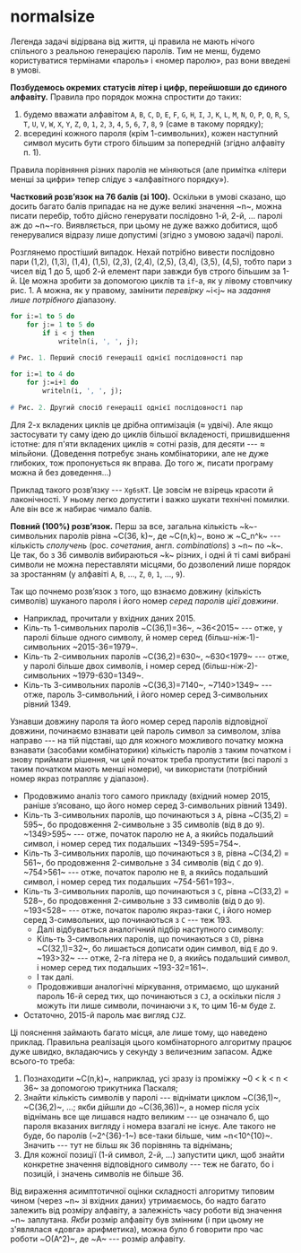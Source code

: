 # normalsize

Легенда задачі відірвана від життя, ці правила не мають нічого спільного з реальною генерацією паролів. Тим не менш, будемо користуватися термінами «пароль» і «номер паролю», раз вони введені в умові.

**Позбудемось окремих статусів літер і цифр, перейшовши до єдиного алфавіту.**
Правила про порядок можна спростити до таких:
1.  будемо вважати алфавітом `A`, `B`, `C`, `D`, `E`, `F`, `G`, `H`, `I`, `J`, `K`, `L`, `M`, `N`, `O`, `P`, `Q`, `R`, `S`, `T`, `U`, `V`, `W`, `X`, `Y`, `Z`, `0`, `1`, `2`, `3`, `4`, `5`, `6`, `7`, `8`, `9` (саме в такому порядку);
2.  всередині кожного пароля (крім 1-символьних), кожен наступний символ мусить бути строго більшим за попередній (згідно алфавіту п. 1).

Правила порівняння різних паролів не міняються (але примітка «літери менші за цифри» тепер слідує з «алфавітного порядку»).

**Частковий розв’язок на 76 балів (зі 100).**
Оскільки в умові сказано, що досить багато балів припадає на не дуже великі значення ~n~, можна писати перебір, тобто дійсно генерувати послідовно 1-й, 2-й, ... паролі аж до ~n~-го. Виявляється, при цьому не дуже важко добитися, щоб генерувалися відразу лише допустимі (згідно з умовою задачі) паролі.

Розглянемо простіший випадок. Нехай потрібно вивести послідовно пари (1,2), (1,3), (1,4), (1,5), (2,3), (2,4), (2,5), (3,4), (3,5), (4,5), тобто пари з чисел від 1 до 5, щоб 2-й елемент пари завжди був строго більшим за 1-й. Це можна зробити за допомогою циклів та `if`-а, як у лівому стовпчику рис. 1. А можна, як у правому, замінити *перевірку* ~i<j~ на *задання лише потрібного* діапазону.


```pascal
for i:=1 to 5 do
    for j:= 1 to 5 do
        if i < j then
            writeln(i, ', ', j);
            
# Рис. 1. Перший спосіб генерації однієї послідовності пар
```

```pascal
for i:=1 to 4 do
    for j:=i+1 do
        writeln(i, ', ', j);
        
# Рис. 2. Другий спосіб генерації однієї послідовності пар
```

Для 2-х вкладених циклів це дрібна оптимізація (≈ удвічі). Але якщо застосувати ту саму ідею до циклів більшої вкладеності, пришвидшення істотне: для п'яти вкладених циклів ≈ сотні разів, для десяти --- ≈ мільйони. (Доведення потребує знань комбінаторики, але не дуже глибоких, тож пропонується як вправа. До того ж, писати програму можна й без доведення...)

Приклад такого розв’язку --- `Xg6sKT`. Це зовсім не взірець красоти й лаконічності. У ньому легко допустити і важко шукати технічні помилки. Але він все ж набирає чимало балів.

**Повний (100%) розв’язок.**
Перш за все, загальна кількість ~k~-символьних паролів рівна ~C(36, k)~, де ~C(n,k)~, воно ж ~C_n^k~ --- кількість *сполучень* (рос. *сочетания*, англ. *combinations*) з ~n~ по ~k~. Це так, бо з 36 символів вибираються ~k~ різних, і одні й ті самі вибрані символи не можна переставляти місцями, бо дозволений лише порядок за зростанням (у алфавіті `A`, `B`, ..., `Z`, `0`, `1`, ..., `9`).

Так що почнемо розв’язок з того, що взнаємо довжину (кількість символів) шуканого пароля і його номер *серед паролів цієї довжини*.

*   Наприклад, прочитали у вхідних даних 2015.
*   Кіль-ть 1-символьних паролів ~C(36,1)=36~, ~36<2015~ --- отже, у паролі більше одного символу, й номер серед (більш-ніж-1)-символьних ~2015-36=1979~.
*   Кіль-ть 2-символьних паролів ~C(36,2)=630~, ~630<1979~ --- отже, у паролі більше двох символів, і номер серед (більш-ніж-2)-символьних ~1979-630=1349~.
*   Кіль-ть 3-символьних паролів ~C(36,3)=7140~, ~7140>1349~ --- отже, пароль 3-символьний, і його номер серед 3-символьних рівний 1349.

Узнавши довжину пароля та його номер серед паролів відповідної довжини, починаємо взнавати цей пароль символ за символом, зліва направо --- на тій підставі, що для кожного можливого початку можна взнавати (засобами комбінаторики) кількість паролів з таким початком і знову приймати рішення, чи цей початок треба пропустити (всі паролі з таким початком мають менші номери), чи використати (потрібний номер якраз потрапляє у діапазон).

*   Продовжимо аналіз того самого прикладу (вхідний номер 2015, раніше з’ясовано, що його номер серед 3-символьних рівний 1349).
*   Кіль-ть 3-символьних паролів, що починаються з `A`, рівна ~C(35,2) = 595~, бо продовження 2-символьне з 35 символів (від `B` до `9`). ~1349>595~ --- отже, початок паролю не `A`, а якийсь подальший символ, і номер серед тих подальших ~1349-595=754~.
*   Кіль-ть 3-символьних паролів, що починаються з `B`, рівна ~C(34,2) = 561~, бо продовження 2-символьне з 34 символів (від `C` до `9`). ~754>561~ --- отже, початок паролю не `B`, а якийсь подальший символ, і номер серед тих подальших ~754-561=193~.
*   Кіль-ть 3-символьних паролів, що починаються з `C`, рівна ~C(33,2) = 528~, бо продовження 2-символьне з 33 символів (від `D` до `9`). ~193<528~ --- отже, початок паролю якраз-таки `C`, і його номер серед 3-символьних, що починаються з `C` --- теж 193.
    *   Далі відбувається аналогічний підбір наступного символу:
    *   Кіль-ть 3-символьних паролів, що починаються з `CD`, рівна ~C(32,1)=32~, бо лишається дописати один символ, від `E` до `9`. ~193>32~ --- отже, 2-га літера не `D`, а якийсь подальший символ, і номер серед тих подальших ~193-32=161~.
    *   І так далі.
    *   Продовживши аналогічні міркування, отримаємо, що шуканий пароль 16-й серед тих, що починаються з `CJ`, а оскільки після `J` можуть іти лише символи, починаючи з `K`, то цим 16-м буде `Z`.
*   Остаточно, 2015-й пароль має вигляд `CJZ`.

Ці пояснення займають багато місця, але лише тому, що наведено приклад. Правильна реалізація цього комбінаторного алгоритму працює дуже швидко, вкладаючись у секунду з величезним запасом. Адже всього-то треба:

1.  Познаходити ~C(n,k)~, наприклад, усі зразу із проміжку ~0 < k < n < 36~ за допомогою трикутника Паскаля;
2.  Знайти кількість символів у паролі --- віднімати циклом ~C(36,1)~, ~C(36,2)~, ...; якби дійшли до ~C(36,36))~, а номер після усіх віднімань все ще лишався надто великим --- це означало б, що пароля вказаних вигляду і номера взагалі не існує. Але такого не буде, бо паролів (~2^{36}-1~) все-таки більше, чим ~n<10^{10}~. Значить --- тут не більш як 36 порівнянь та віднімань;
3.  Для кожної позиції (1-й символ, 2-й, ...) запустити цикл, щоб знайти конкретне значення відповідного символу --- теж не багато, бо і позицій, і значень символів не більше 36.

Від вираження асимптотичної оцінки складності алгоритму типовим чином (через ~n~ зі вхідних даних) утримаємось, бо надто багато залежить від розміру алфавіту, а залежність часу роботи від значення ~n~ заплутана. *Якби* розмір алфавіту був змінним (і при цьому не з'являлася «довга» арифметика), можна було б говорити про час роботи ~O(A^2)~, де ~A~ --- розмір алфавіту.﻿
